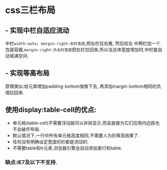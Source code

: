 # css三栏布局

## - 实现中栏自适应流动

中栏`width:auto; margin-right:右栏宽度`,把右栏往右推, 然后给左 中两栏加一个包装容器,`margin-right:负右栏宽度`把右栏拉回来,所以当总体宽度增加时,中栏能自动填满空间.

## - 实现等高布局

原理类似:给元素增加padding-bottom值推下去, 再添加margin-bottom相同的负值拉回来.

## 使用display:table-cell的优点:

- 单元格(table-cell)不需要浮动就可以并排显示,而且直接为它们应用内边距也不会破坏布局.
- 默认情况下,一行中所有单元格高度相同,不需要人为的等高效果了.
- 任何没有明确设定宽度的栏都是流动的.
- 不需要table和tr元素,浏览器引擎会自动添加表行和table.

### 缺点:IE7及以下不支持.

